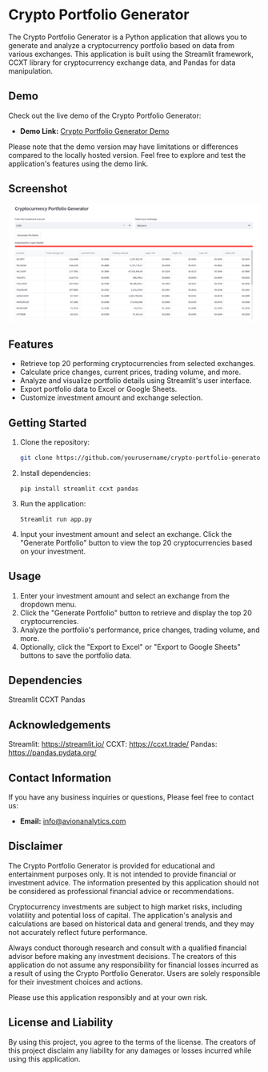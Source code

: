 # Crypto Portfolio Generator

The Crypto Portfolio Generator is a Python application that allows you to generate and analyze a cryptocurrency portfolio based on data from various exchanges. This application is built using the Streamlit framework, CCXT library for cryptocurrency exchange data, and Pandas for data manipulation.

## Demo

Check out the live demo of the Crypto Portfolio Generator:

- **Demo Link:** [Crypto Portfolio Generator Demo](https://your-demo-link.com)

Please note that the demo version may have limitations or differences compared to the locally hosted version. Feel free to explore and test the application's features using the demo link.

## Screenshot

![Alt text](image.png)

## Features

- Retrieve top 20 performing cryptocurrencies from selected exchanges.
- Calculate price changes, current prices, trading volume, and more.
- Analyze and visualize portfolio details using Streamlit's user interface.
- Export portfolio data to Excel or Google Sheets.
- Customize investment amount and exchange selection.

## Getting Started

1. Clone the repository:

   ```sh
   git clone https://github.com/yourusername/crypto-portfolio-generator.git

   ```

2. Install dependencies:

   ```
   pip install streamlit ccxt pandas
   ```

3. Run the application:

   ```
   Streamlit run app.py
   ```

4. Input your investment amount and select an exchange. Click the "Generate Portfolio" button to view the top 20 cryptocurrencies based on your investment.

## Usage

1. Enter your investment amount and select an exchange from the dropdown menu.
2. Click the "Generate Portfolio" button to retrieve and display the top 20 cryptocurrencies.
3. Analyze the portfolio's performance, price changes, trading volume, and more.
4. Optionally, click the "Export to Excel" or "Export to Google Sheets" buttons to save the portfolio data.

## Dependencies

Streamlit
CCXT
Pandas

## Acknowledgements

Streamlit: https://streamlit.io/
CCXT: https://ccxt.trade/
Pandas: https://pandas.pydata.org/

## Contact Information

If you have any business inquiries or questions, Please feel free to contact us:

- **Email:** [info@avionanalytics.com](mailto:info@avionanalytics.com)

## Disclaimer

The Crypto Portfolio Generator is provided for educational and entertainment purposes only. It is not intended to provide financial or investment advice. The information presented by this application should not be considered as professional financial advice or recommendations.

Cryptocurrency investments are subject to high market risks, including volatility and potential loss of capital. The application's analysis and calculations are based on historical data and general trends, and they may not accurately reflect future performance.

Always conduct thorough research and consult with a qualified financial advisor before making any investment decisions. The creators of this application do not assume any responsibility for financial losses incurred as a result of using the Crypto Portfolio Generator. Users are solely responsible for their investment choices and actions.

Please use this application responsibly and at your own risk.

## License and Liability

By using this project, you agree to the terms of the license. The creators of this project disclaim any liability for any damages or losses incurred while using this application.
